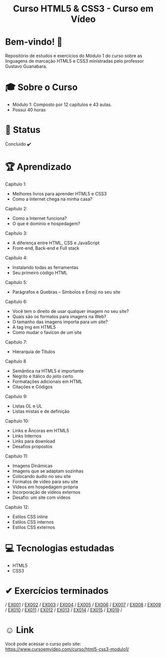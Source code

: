 <div align="center">
<h1>Curso HTML5 & CSS3 - Curso em Vídeo </h1>
</div>

# Bem-vindo! 👋 <a name="id01"></a>
Repositório de estudos e exercícios do Módulo 1 do curso sobre as linguagens de marcação HTML5 e CSS3 ministradas pelo professor Gustavo Guanabara.

# &#x1F393; Sobre o Curso
<ul>
<li>Módulo 1: Composto por 12 capítulos e 43 aulas.</li>
<li>Possui 40 horas</li>
</ul>

# &#x1F680; Status
Concluido ✔️

# 🏆 Aprendizado
Capítulo 1:
<uL>
<li>Melhores livros para aprender HTML5 e CSS3</li>
<li>Como a Internet chega na minha casa?</li>
</ul>

Capítulo 2:
<ul>
<li>Como a Internet funciona?</li>
<li>O que é domínio e hospedagem?</li>
</ul>

Capítulo 3:
<ul>
<li>A diferença entre HTML, CSS e JavaScript</li>
<li>Front-end, Back-end e Full stack</li>
</ul>

Capítulo 4:
<ul>
<li>Instalando todas as ferramentas</li>
<li>Seu primeiro código HTML</li>
</ul>

Capítulo 5:
<ul>
<li>Parágrafos e Quebras – Símbolos e Emoji no seu site</li>
</ul>

Capítulo 6:
<ul>
<li>Você tem o direito de usar qualquer imagem no seu site?</li>
<li>Quais são os formatos para imagens na Web?</li>
<li>O tamanho das imagens importa para um site?</li>
<li>A tag img em HTML5</li>
<li>Como mudar o favicon de um site</li>
</ul>

Capítulo 7:
<ul>
<li>Hierarquia de Títulos</li>
</ul>

Capítulo 8
<ul>
<li>Semântica na HTML5 é importante</li>
<li>Negrito e Itálico do jeito certo</li>
<li>Formatações adicionais em HTML</li>
<li>Citações e Códigos</li>
</ul>

Capítulo 9:
<ul>
<li>Listas OL e UL</li>
<li>Listas mistas e de definição</li>
</ul>

Capítulo 10:
<ul>
<li>Links e Âncoras em HTML5</li>
<li>Links Internos</li>
<li>Links para download</li>
<li>Desafios propostos</li>
</ul>

Capítulo 11:
<ul>
<li>Imagens Dinâmicas</li>
<li>Imagens que se adaptam sozinhas</li>
<li>Colocando áudio no seu site</li>
<li>Formatos de vídeo para seu site</li>
<li>Vídeos em hospedagem própria</li>
<li>Incorporação de vídeos externos</li>
<li>Desafio: um site com vídeos</li>
</ul>

Capítulo 12:
<ul>
<li>Estilos CSS inline</li>
<li>Estilos CSS internos</li>
<li>Estilos CSS externos</li>
</ul>

# &#x1F4BB; Tecnologias estudadas
<ul>
  <li>HTML5</li>
  <li>CSS3</li>
</ul>

# &#10004; Exercícios terminados

/ <a href="https://kaiketorres.github.io/HTML5-CC3-Modulo01-CursoemVideo/Exerc%C3%ADcios/Ex001/">EX001</a> /
<a href="https://kaiketorres.github.io/HTML5-CC3-Modulo01-CursoemVideo/Exerc%C3%ADcios/Ex002/">EX002</a> /
<a href="https://kaiketorres.github.io/HTML5-CC3-Modulo01-CursoemVideo/Exerc%C3%ADcios/Ex003/">EX003</a> /
<a href="https://kaiketorres.github.io/HTML5-CC3-Modulo01-CursoemVideo/Exerc%C3%ADcios/Ex004/">EX004</a> /
<a href="https://kaiketorres.github.io/HTML5-CC3-Modulo01-CursoemVideo/Exerc%C3%ADcios/Ex005/">EX005</a> /
<a href="https://kaiketorres.github.io/HTML5-CC3-Modulo01-CursoemVideo/Exerc%C3%ADcios/Ex006/">EX006</a> /
<a href="">EX007</a> /
<a href="https://kaiketorres.github.io/HTML5-CC3-Modulo01-CursoemVideo/Exerc%C3%ADcios/Ex008/">EX008</a> /
<a href="https://kaiketorres.github.io/HTML5-CC3-Modulo01-CursoemVideo/Exerc%C3%ADcios/Ex009/">EX009</a> /
<a href="https://kaiketorres.github.io/HTML5-CC3-Modulo01-CursoemVideo/Exerc%C3%ADcios/Ex010/">EX010</a> /
<a href="https://kaiketorres.github.io/HTML5-CC3-Modulo01-CursoemVideo/Exerc%C3%ADcios/Ex011/">EX011</a> /
<a href="https://kaiketorres.github.io/HTML5-CC3-Modulo01-CursoemVideo/Exerc%C3%ADcios/Ex012/">EX012</a> /
<a href="https://kaiketorres.github.io/HTML5-CC3-Modulo01-CursoemVideo/Exerc%C3%ADcios/Ex013/">EX013</a> /
<a href="https://kaiketorres.github.io/HTML5-CC3-Modulo01-CursoemVideo/Exerc%C3%ADcios/Ex014/">EX014</a> /
<a href="https://kaiketorres.github.io/HTML5-CC3-Modulo01-CursoemVideo/Exerc%C3%ADcios/Ex015/">EX015</a> /
<a href="https://kaiketorres.github.io/HTML5-CC3-Modulo01-CursoemVideo/Exerc%C3%ADcios/Ex019/">EX019</a> /

# &#X263A; Link
Você pode acessar o curso pelo site: https://www.cursoemvideo.com/curso/html5-css3-modulo1/


